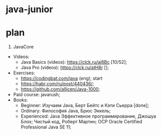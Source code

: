 # java-junior
# plan 

1. JavaCore
  - Videos:
    - Java Basics (videos): https://clck.ru/aj6Bc [10/52];
    - Java Pro (videos): https://clck.ru/atH8r [];
  - Exercises:
    - https://codingbat.com/java (eng); start
    - https://habr.com/ru/post/440436/;
    - https://github.com/allicen/Java-1000;
  - Paid course: javarush;
  - Books:
    - Beginner: Изучаем Java, Берт Бейтс и Кэти Сьерра [done];
    - Ordinary: Философия Java, Брюс Эккель;
    - Experienced: Java Эффективное программирование, Джошуа Блох; Чистый код, Роберт Мартин; OCP Oracle Certified Professional Java SE 11;


  

  
